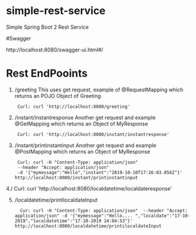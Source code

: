 # simple-rest-service
Simple Spring Boot 2 Rest Service 

 #Swagger
 
 http://localhost:8080/swagger-ui.html#/

# Rest EndPooints

1. /greeting 
		This  uses get request,  example of @RequestMapping which returns an POJO Object of Greeting
		
		Curl: curl 'http://localhost:8080/greeting'  

		
2. /instant/instantresponse 
		Another get request and example @GetMapping which returns an Object of MyResponse
		
		Curl: curl 'http://localhost:8080/instant/instantresponse'  

3. /instant/printinstantinput 
		Another get request and example @PostMapping which returns an Object of MyResponse
		
		Curl: curl -H "Content-Type: application/json" 
		--header "Accept: application/json" 
		-d '{"mymessage":"Hello","instant":"2019-10-10T17:26:03.056Z"}' http://localhost:8080/instant/printinstantinput
		
		
4./ 
		Curl: curl 'http://localhost:8080/localdatetime/localdateresponse' 
		
5. /localdatetime/printilocaldateInput


         Cur: curl -H "Content-Type: application/json"  --header "Accept: application/json" -d '{"mymessage":"Hello.... ","localdate":"17-10-2019","localdatetime":"17-10-2019 14:04:53"}' http://localhost:8080/localdatetime/printilocaldateInput
